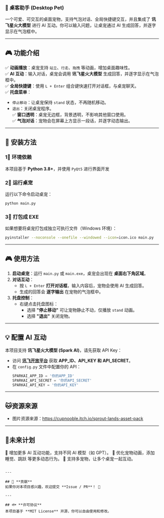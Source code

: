 ### 🌌 **桌客助手 (Desktop Pet)**
一个可爱、可交互的桌面宠物，支持气泡对话、全局快捷键交互，并且集成了 **讯飞星火大模型** 进行 AI 互动。你可以输入问题，让桌宠通过 AI 生成回答，并逐字显示在气泡框中。

---

## 🎮 **功能介绍**
✅ **动画播放**：桌宠支持 `站立`、`行走`、`拖拽` 等动画，增加桌面趣味性。  
✅ **AI 互动**：输入对话，桌宠会调用 **讯飞星火大模型** 生成回答，并逐字显示在气泡框中。  
✅ **全局快捷键**：使用 `L + Enter` 组合键快速打开对话框，与桌宠聊天。  
✅ **托盘菜单**：  
   - `停止移动`：让桌宠保持 `stand` 状态，不再随机移动。  
   - `退出`：关闭桌宠程序。  
✅ **窗口透明**：桌宠无边框，背景透明，不影响其他窗口使用。  
✅ **气泡对话**：宠物会在屏幕上方显示一段话，并逐字动态输出。  

---

## 🔧 **安装方法**
### 1⃣ **环境依赖**
本项目基于 **Python 3.8+**，并使用 `PyQt5` 进行界面开发

### 2⃣ **运行桌宠**
运行以下命令启动桌宠：
```bash
python main.py
```

### 3⃣ **打包成 EXE**
如果想要将桌宠打包成独立可执行文件（Windows 环境）：
```bash
pyinstaller --noconsole --onefile --windowed --icon=icon.ico main.py
```

---

## 🎮 **使用方法**
1. **启动桌宠**：运行 `main.py` 或 `main.exe`，桌宠会出现在 **桌面右下角区域**。
2. **对话互动**：
   - 按 `L + Enter` **打开对话框**，输入内容后，宠物会使用 AI 生成回答。
   - 生成的回答会 **逐字输出** 在宠物的气泡框中。
3. **托盘控制**：
   - 右键点击托盘图标：
     - 选择 **"停止移动"** 可让宠物静止不动，仅播放 `stand` 动画。
     - 选择 **"退出"** 关闭宠物。

---

## 💡 **配置 AI 互动**
本项目支持 **讯飞星火大模型 (Spark AI)**，请先获取 API Key：
- 访问 **[讯飞开放平台](https://console.xfyun.cn/)** 获取 **APP_ID、API_KEY 和 API_SECRET**。
- 在 `config.py` 文件中配置你的 API：
  ```python
  SPARKAI_APP_ID = '你的APP_ID'
  SPARKAI_API_SECRET = '你的API_SECRET'
  SPARKAI_API_KEY = '你的API_KEY'
  ```

---

## 🐱**资源来源**

- 图片资源来源：https://cupnooble.itch.io/sprout-lands-asset-pack
  
---
## 📌**未来计划**

🔹 增加更多 AI 互动功能，支持不同 AI 模型（如 GPT）。
🔹 优化宠物动画，添加 睡觉、跳跃 等更多动态行为。
🔹 支持多宠物，让多个桌宠一起互动。
```

---

## 💖 **贡献**
如果你对本项目感兴趣，欢迎提交 **Issue / PR**！ 🎉

---

## 🐟 **许可协议**
本项目基于 **MIT License** 开源，你可以自由使用和修改。

